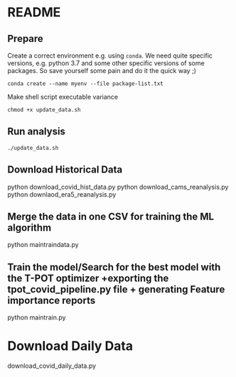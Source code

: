 # README

## Prepare
Create a correct environment e.g. using `conda`. We need quite specific versions, e.g. python 3.7 and some other specific versions of some packages. So save yourself some pain and do it the quick way ;)
```
conda create --name myenv --file package-list.txt
```
Make shell script executable variance
```
chmod +x update_data.sh
```

## Run analysis
```
./update_data.sh
```
## Download Historical Data
python download_covid_hist_data.py
python download_cams_reanalysis.py
python downlaod_era5_reanalysis.py

## Merge the data in one CSV for training the ML algorithm
python maintraindata.py

## Train the model/Search for the best model with the T-POT optimizer +exporting the tpot_covid_pipeline.py file + generating Feature importance reports
python maintrain.py

# Download Daily Data
download_covid_daily_data.py
